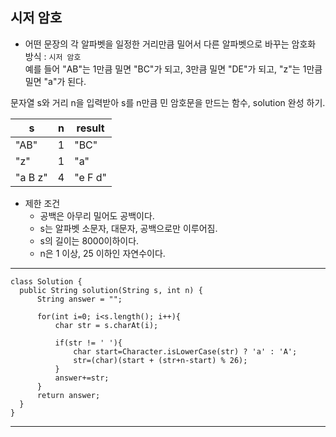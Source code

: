 ## 시저 암호

- 어떤 문장의 각 알파벳을 일정한 거리만큼 밀어서 다른 알파벳으로 바꾸는 암호화 방식 : `시저 암호`<br>
예를 들어 "AB"는 1만큼 밀면 "BC"가 되고, 3만큼 밀면 "DE"가 되고, "z"는 1만큼 밀면 "a"가 된다.

문자열 s와 거리 n을 입력받아 s를 n만큼 민 암호문을 만드는 함수, solution 완성 하기.

|s|n|result|
|--|--|--|
|"AB"|1|"BC"|
|"z"|1|"a"|
|"a B z"|4|"e F d"|

- 제한 조건
  - 공백은 아무리 밀어도 공백이다.
  - s는 알파벳 소문자, 대문자, 공백으로만 이루어짐.
  - s의 길이는 8000이하이다.
  - n은 1 이상, 25 이하인 자연수이다.

---

    class Solution {
      public String solution(String s, int n) {
          String answer = "";

          for(int i=0; i<s.length(); i++){
              char str = s.charAt(i);

              if(str != ' '){
                  char start=Character.isLowerCase(str) ? 'a' : 'A';
                  str=(char)(start + (str+n-start) % 26);
              }
              answer+=str;
          }
          return answer;
      }
    }

---
